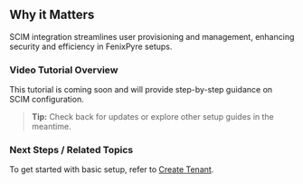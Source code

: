 
## Why it Matters
SCIM integration streamlines user provisioning and management, enhancing security and efficiency in FenixPyre setups.

### Video Tutorial Overview
This tutorial is coming soon and will provide step-by-step guidance on SCIM configuration.

> **Tip:** Check back for updates or explore other setup guides in the meantime.

### Next Steps / Related Topics
To get started with basic setup, refer to [Create Tenant](/03-setup-&-installation/create-tenant).